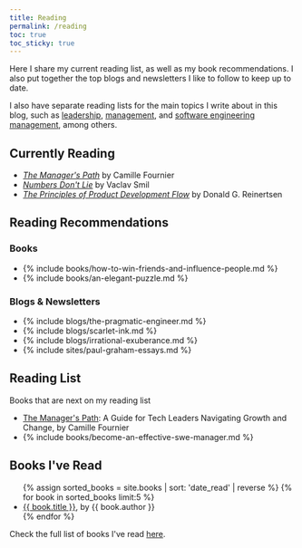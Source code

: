 ```yaml
---
title: Reading
permalink: /reading
toc: true
toc_sticky: true
---
```


Here I share my current reading list, as well as my book recommendations. I also put together the top blogs and newsletters I like to follow to keep up to date.

I also have separate reading lists for the main topics I write about in this blog, such as [leadership](/leadership), [management](/mgmt), and [software engineering management](/mgmt/swe), among others.

## Currently Reading

- *[The Manager's Path](https://www.goodreads.com/book/show/33369254-the-manager-s-path)* by Camille Fournier
- *[Numbers Don't Lie](https://www.goodreads.com/book/show/50705179-numbers-don-t-lie)* by Vaclav Smil
- *[The Principles of Product Development Flow](https://www.goodreads.com/book/show/6278270-the-principles-of-product-development-flow)* by Donald G. Reinertsen

## Reading Recommendations

### Books

- {% include books/how-to-win-friends-and-influence-people.md %}
- {% include books/an-elegant-puzzle.md %}

### Blogs & Newsletters

- {% include blogs/the-pragmatic-engineer.md %}
- {% include blogs/scarlet-ink.md %}
- {% include blogs/irrational-exuberance.md %}
- {% include sites/paul-graham-essays.md %}

## Reading List

Books that are next on my reading list

- [The Manager's Path](https://www.amazon.com.br/Managers-Path-Leaders-Navigating-English-ebook/dp/B06XP3GJ7F): A Guide for Tech Leaders Navigating Growth and Change, by Camille Fournier
- {% include books/become-an-effective-swe-manager.md %}

## Books I've Read

<ul>
{% assign sorted_books = site.books | sort: 'date_read' | reverse %}
{% for book in sorted_books limit:5 %}
  <li><!-- {% if book.date_read <> "" %}{{ book.date_read }} - {% endif %} --><a href="{{ book.permalink }}">{{ book.title }}</a>, by {{ book.author }}</li>
{% endfor %}
</ul>

Check the full list of books I've read [here](/books-read).